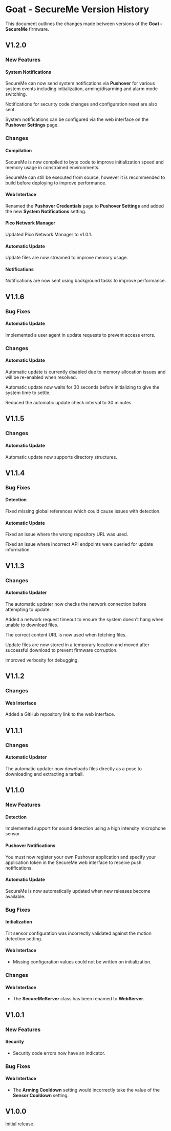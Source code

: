# Goat - SecureMe Version History

This document outlines the changes made between versions of the **Goat - SecureMe** firmware.

## V1.2.0

### New Features

#### System Notifications

SecureMe can now send system notifications via **Pushover** for various system events including initialization, arming/disarming and alarm mode switching.

Notifications for security code changes and configuration reset are also sent.

System notifications can be configured via the web interface on the **Pushover Settings** page.

### Changes

#### Compilation

SecureMe is now compiled to byte code to improve initialization speed and memory usage in constrained environments.

SecureMe can still be executed from source, however it is recommended to build before deploying to improve performance.

#### Web Interface

Renamed the **Pushover Credentials** page to **Pushover Settings** and added the new **System Notifications** setting.

#### Pico Network Manager

Updated Pico Network Manager to v1.0.1.

#### Automatic Update

Update files are now streamed to improve memory usage.

#### Notifications

Notifications are now sent using background tasks to improve performance.

## V1.1.6

### Bug Fixes

#### Automatic Update

Implemented a user agent in update requests to prevent access errors.

### Changes

#### Automatic Update

Automatic update is currently disabled due to memory allocation issues and will be re-enabled when resolved.

Automatic update now waits for 30 seconds before initializing to give the system time to settle.

Reduced the automatic update check interval to 30 minutes.

## V1.1.5

### Changes

#### Automatic Update

Automatic update now supports directory structures.

## V1.1.4

### Bug Fixes

#### Detection

Fixed missing global references which could cause issues with detection.

#### Automatic Update

Fixed an issue where the wrong repository URL was used.

Fixed an issue where incorrect API endpoints were queried for update information.

## V1.1.3

### Changes

#### Automatic Updater

The automatic updater now checks the network connection before attempting to update.

Added a network request timeout to ensure the system doesn't hang when unable to download files.

The correct content URL is now used when fetching files.

Update files are now stored in a temporary location and moved after successful download to prevent firmware corruption.

Improved verbosity for debugging.

## V1.1.2

### Changes

#### Web Interface

Added a GitHub repository link to the web interface.

## V1.1.1

### Changes

#### Automatic Updater

The automatic updater now downloads files directly as a pose to downloading and extracting a tarball.

## V1.1.0

### New Features

#### Detection

Implemented support for sound detection using a high intensity microphone sensor.

#### Pushover Notifications

You must now register your own Pushover application and specify your application token in the SecureMe web interface to receive push notifications.

#### Automatic Update

SecureMe is now automatically updated when new releases become available.

### Bug Fixes

#### Initialization

Tilt sensor configuration was incorrectly validated against the motion detection setting.

#### Web Interface

   - Missing configuration values could not be written on initialization.

### Changes

#### Web Interface

   - The **SecureMeServer** class has been renamed to **WebServer**.

## V1.0.1

### New Features

#### Security

   - Security code errors now have an indicator.

### Bug Fixes

#### Web Interface

   - The **Arming Cooldown** setting would incorrectly take the value of the **Sensor Cooldown** setting.

## V1.0.0

Initial release.
